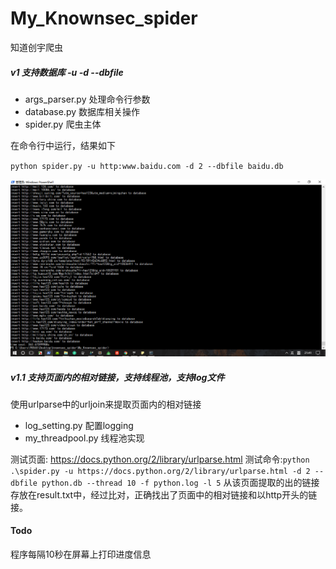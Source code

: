 # My_Knownsec_spider

知道创宇爬虫
##### v1 支持数据库 -u -d --dbfile
- args_parser.py 处理命令行参数
- database.py 数据库相关操作
- spider.py 爬虫主体

在命令行中运行，结果如下

`python spider.py -u http:www.baidu.com -d 2 --dbfile baidu.db`

![baidu](img/baidu.png)

##### v1.1 支持页面内的相对链接，支持线程池，支持log文件
使用urlparse中的urljoin来提取页面内的相对链接
- log_setting.py 配置logging
- my_threadpool.py 线程池实现

测试页面: https://docs.python.org/2/library/urlparse.html
测试命令:`python .\spider.py -u https://docs.python.org/2/library/urlparse.html -d 2 --dbfile python.db --thread 10 -f python.log -l 5`
从该页面提取的出的链接存放在result.txt中，经过比对，正确找出了页面中的相对链接和以http开头的链接。

#### Todo
程序每隔10秒在屏幕上打印进度信息
